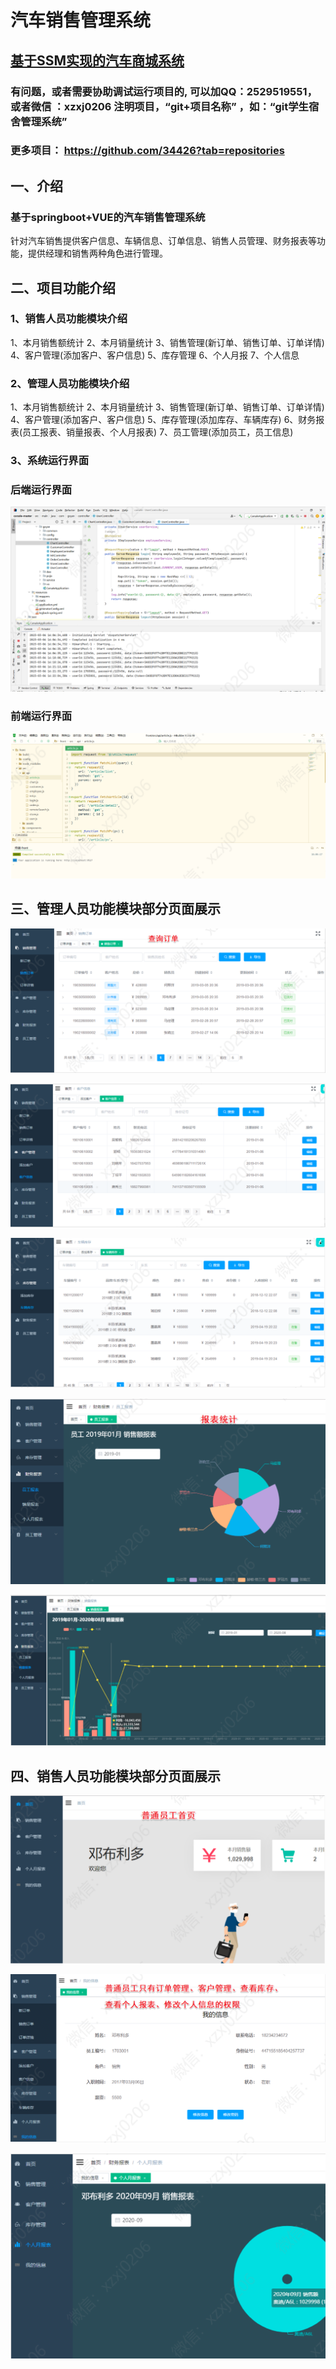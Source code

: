 # 汽车销售管理系统



## [基于SSM实现的汽车商城系统](https://github.com/34426/ssm_carstore)



### 有问题，或者需要协助调试运行项目的, 可以加QQ：2529519551，或者微信 ：xzxj0206 注明项目，“git+项目名称” ，如：“git学生宿舍管理系统”

### 更多项目： https://github.com/34426?tab=repositories




## 一、介绍

### 基于springboot+VUE的汽车销售管理系统

针对汽车销售提供客户信息、车辆信息、订单信息、销售人员管理、财务报表等功能，提供经理和销售两种角色进行管理。

## 二、项目功能介绍

### 1、销售人员功能模块介绍

1、本月销售额统计 2、本月销量统计 3、销售管理(新订单、销售订单、订单详情) 4、客户管理(添加客户、客户信息) 5、库存管理 6、个人月报 7、个人信息

### 2、管理人员功能模块介绍

1、本月销售额统计 2、本月销量统计 3、销售管理(新订单、销售订单、订单详情) 4、客户管理(添加客户、客户信息) 5、库存管理(添加库存、车辆库存) 6、财务报表(员工报表、销量报表、个人月报表) 
7、员工管理(添加员工，员工信息)

### 3、系统运行界面

### 后端运行界面

![img_1.png](imgs/img_1.png)

### 前端运行界面

![img_2.png](imgs/img_2.png)

## 三、管理人员功能模块部分页面展示

![img_3.png](imgs/img_3.png)

![img_4.png](imgs/img_4.png)

![img_5.png](imgs/img_5.png)

![img_6.png](imgs/img_6.png)

![img_7.png](imgs/img_7.png)

## 四、销售人员功能模块部分页面展示

![img_8.png](imgs/img_8.png)

![img_9.png](imgs/img_9.png)

![img_10.png](imgs/img_10.png)
